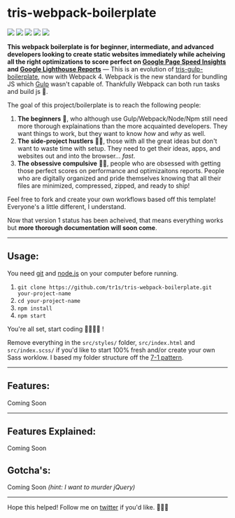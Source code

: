 # tris-webpack-boilerplate

[![](https://img.shields.io/david/tr1s/tris-webpack-boilerplate.svg)](https://github.com/tr1s/tris-webpack-boilerplate)
[![](https://img.shields.io/david/dev/tr1s/tris-webpack-boilerplate.svg)](https://github.com/tr1s/tris-webpack-boilerplate)
[![](https://img.shields.io/badge/chat-twitter-blue.svg)](https://twitter.com/triscodes)
![](https://img.shields.io/github/license/tr1s/tris-webpack-boilerplate.svg)
![](https://img.shields.io/badge/buy%20me%20a%20tea-donate-yellow.svg)

__This webpack boilerplate is for beginner, intermediate, and advanced developers looking to create static websites immediately while acheiving all the right optimizations to score perfect on [Google Page Speed Insights](https://developers.google.com/speed/pagespeed/insights/) and [Google Lighthouse Reports](https://developers.google.com/web/tools/lighthouse/)__ — This is an evolution of [tris-gulp-boilerplate](https://github.com/tr1s/tris-gulp-boilerplate), now with Webpack 4. Webpack is the new standard for bundling JS which [Gulp](https://gulpjs.com/) wasn't capable of. Thankfully Webpack can both run tasks and build js 💪.

The goal of this project/boilerplate is to reach the following people:

1. __The beginners__ 👶, who although use Gulp/Webpack/Node/Npm still need more thorough explainations than the more acquainted developers. They want things to work, but they want to know _how_ and _why_ as well.
2. __The side-project hustlers__ 🏃‍♀️, those with all the great ideas but don't want to waste time with setup. They need to get their ideas, apps, and websites out and into the browser... _fast_.
3. __The obsessive compulsive__ 🕵️‍♂️, people who are obsessed with getting those perfect scores on performance and optimizaitons reports. People who are digitally organized and pride themselves knowing that all their files are minimized, compressed, zipped, and ready to ship!

Feel free to fork and create your own workflows based off this template! Everyone's a little different, I understand.

Now that version 1 status has been acheived, that means everything works but __more thorough documentation will soon come__.

___

## Usage:

You need [git](https://git-scm.com/) and [node.js](https://nodejs.org/) on your computer before running.

1. `git clone https://github.com/tr1s/tris-webpack-boilerplate.git your-project-name`
2. `cd your-project-name`
3. `npm install`
4. `npm start`

You're all set, start coding 👩‍💻👨‍💻 !

Remove everything in the `src/styles/` folder, `src/index.html` and `src/index.scss/` if you'd like to start 100% fresh and/or create your own Sass worklow. I based my folder structure off the [7-1 pattern](https://vanseodesign.com/css/sass-directory-structures/).

___

## Features:

Coming Soon

___


## Features Explained:

Coming Soon

## Gotcha's:

Coming Soon _(hint: I want to murder jQuery)_

___

Hope this helped! Follow me on [twitter](https://twitter.com/triscodes) if you'd like. 💎✨🌸